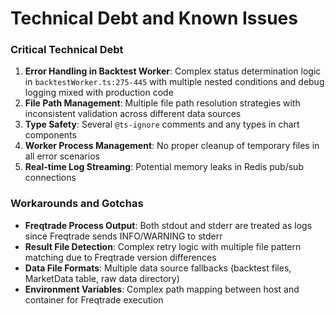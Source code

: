 # Technical Debt and Known Issues

### Critical Technical Debt

1. **Error Handling in Backtest Worker**: Complex status determination logic in `backtestWorker.ts:275-445` with multiple nested conditions and debug logging mixed with production code
2. **File Path Management**: Multiple file path resolution strategies with inconsistent validation across different data sources
3. **Type Safety**: Several `@ts-ignore` comments and any types in chart components
4. **Worker Process Management**: No proper cleanup of temporary files in all error scenarios
5. **Real-time Log Streaming**: Potential memory leaks in Redis pub/sub connections

### Workarounds and Gotchas

- **Freqtrade Process Output**: Both stdout and stderr are treated as logs since Freqtrade sends INFO/WARNING to stderr
- **Result File Detection**: Complex retry logic with multiple file pattern matching due to Freqtrade version differences
- **Data File Formats**: Multiple data source fallbacks (backtest files, MarketData table, raw data directory)
- **Environment Variables**: Complex path mapping between host and container for Freqtrade execution
